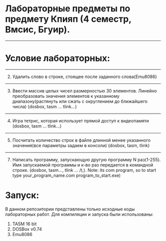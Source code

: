 # Лабораторные предметы по предмету Кпияп (4 семестр, Вмсис, Бгуир).
---
# Условие лабораторных: 
---
2.  Удалить слово в строке, стоящее после заданного слова(Emu8086)
---
3.  Ввести массив целых чисел размерностью 30 элементов. Линейно преобразовать значения элементов к указанному диапазону(растянуть или сжать с округлением до ближайшего числа) (dosbox, tasm ... tlink...)
---
4.  Игра тетрис, которая использует прямой доступ к видеопамяти  (dosbox, tasm ... tlink...)
---
5.  Посчитать количество строк в файле длинной менее указанного значения(все параметры задаем в консоли) (dosbox, tasm, tlink)
---
7.  Написать программу, запускающую другую программу N раз(1-255). Имя запускаемой программы и к-во раз передается в командной строке.  (dosbox, tasm..., tlink ... /t,). Note: its com program, so to start type your_program_name.com program_to_start.exe)

# Запуск: 

В данном репозитории представлены только исходные коды лабораторных работ. Для компиляции и запуска были использованы:

1.  TASM 16 bit
2.  DOSBox v0.74
3.  Emu8086

